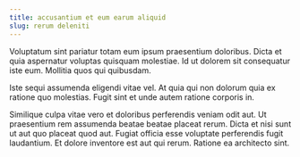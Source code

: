 ```yaml
---
title: accusantium et eum earum aliquid
slug: rerum deleniti
---
```


Voluptatum sint pariatur totam eum ipsum praesentium doloribus. Dicta et quia aspernatur voluptas quisquam molestiae. Id ut dolorem sit consequatur iste eum. Mollitia quos qui quibusdam.

Iste sequi assumenda eligendi vitae vel. At quia qui non dolorum quia ex ratione quo molestias. Fugit sint et unde autem ratione corporis in.

Similique culpa vitae vero et doloribus perferendis veniam odit aut. Ut praesentium rem assumenda beatae beatae placeat rerum. Dicta et nisi sunt ut aut quo placeat quod aut. Fugiat officia esse voluptate perferendis fugit laudantium. Et dolore inventore est aut qui rerum. Ratione ea architecto sint.

